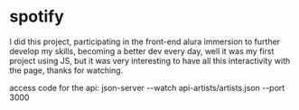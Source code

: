 # spotify
I did this project, participating in the front-end alura immersion to further develop my skills, becoming a better dev every day, well it was my first project using JS, but it was very interesting to have all this interactivity with the page, thanks for watching.

access code for the api: json-server --watch api-artists/artists.json --port 3000 